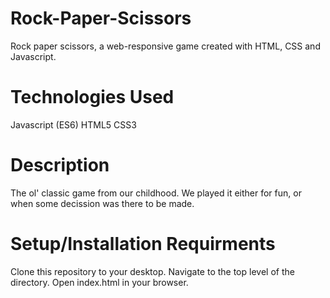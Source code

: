 # Rock-Paper-Scissors

Rock paper scissors, a web-responsive game created with HTML, CSS and Javascript.

# Technologies Used

Javascript (ES6)
HTML5
CSS3

# Description

The ol' classic game from our childhood. We played it either for fun, or when some decission was there to be made.

# Setup/Installation Requirments

Clone this repository to your desktop.
Navigate to the top level of the directory.
Open index.html in your browser.
